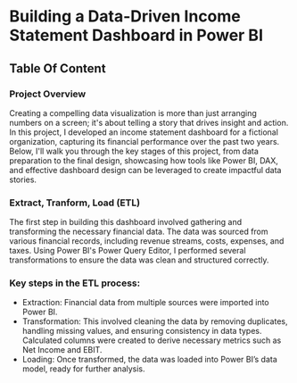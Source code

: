 # Building a Data-Driven Income Statement Dashboard in Power BI

## Table Of Content

### Project Overview
Creating a compelling data visualization is more than just arranging numbers on a screen; it's about telling a story that drives insight and action. In this project, I developed an income statement dashboard for a fictional organization, capturing its financial performance over the past two years. Below, I'll walk you through the key stages of this project, from data preparation to the final design, showcasing how tools like Power BI, DAX, and effective dashboard design can be leveraged to create impactful data stories.

### Extract, Tranform, Load (ETL)
The first step in building this dashboard involved gathering and transforming the necessary financial data. The data was sourced from various financial records, including revenue streams, costs, expenses, and taxes. Using Power BI's Power Query Editor, I performed several transformations to ensure the data was clean and structured correctly.

### Key steps in the ETL process:

- Extraction: Financial data from multiple sources were imported into Power BI.
- Transformation: This involved cleaning the data by removing duplicates, handling missing values, and ensuring consistency in data types. Calculated columns were created to derive necessary metrics such as Net Income and EBIT.
- Loading: Once transformed, the data was loaded into Power BI’s data model, ready for further analysis.
